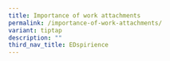 ```yaml
---
title: Importance of work attachments
permalink: /importance-of-work-attachments/
variant: tiptap
description: ""
third_nav_title: EDspirience
---
```

